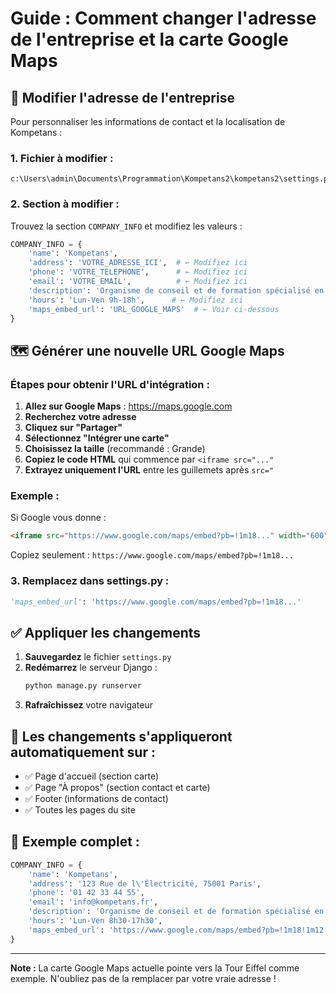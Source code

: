 # Guide : Comment changer l'adresse de l'entreprise et la carte Google Maps

## 📍 Modifier l'adresse de l'entreprise

Pour personnaliser les informations de contact et la localisation de Kompetans :

### 1. Fichier à modifier :
```
c:\Users\admin\Documents\Programmation\Kompetans2\kompetans2\settings.py
```

### 2. Section à modifier :
Trouvez la section `COMPANY_INFO` et modifiez les valeurs :

```python
COMPANY_INFO = {
    'name': 'Kompetans',
    'address': 'VOTRE_ADRESSE_ICI',  # ← Modifiez ici
    'phone': 'VOTRE_TELEPHONE',      # ← Modifiez ici
    'email': 'VOTRE_EMAIL',          # ← Modifiez ici
    'description': 'Organisme de conseil et de formation spécialisé en électricité',
    'hours': 'Lun-Ven 9h-18h',      # ← Modifiez ici
    'maps_embed_url': 'URL_GOOGLE_MAPS'  # ← Voir ci-dessous
}
```

## 🗺️ Générer une nouvelle URL Google Maps

### Étapes pour obtenir l'URL d'intégration :

1. **Allez sur Google Maps** : https://maps.google.com
2. **Recherchez votre adresse**
3. **Cliquez sur "Partager"**
4. **Sélectionnez "Intégrer une carte"**
5. **Choisissez la taille** (recommandé : Grande)
6. **Copiez le code HTML** qui commence par `<iframe src="..."`
7. **Extrayez uniquement l'URL** entre les guillemets après `src="`

### Exemple :
Si Google vous donne :
```html
<iframe src="https://www.google.com/maps/embed?pb=!1m18..." width="600" height="450"...></iframe>
```

Copiez seulement : `https://www.google.com/maps/embed?pb=!1m18...`

### 3. Remplacez dans settings.py :
```python
'maps_embed_url': 'https://www.google.com/maps/embed?pb=!1m18...'
```

## ✅ Appliquer les changements

1. **Sauvegardez** le fichier `settings.py`
2. **Redémarrez** le serveur Django :
   ```bash
   python manage.py runserver
   ```
3. **Rafraîchissez** votre navigateur

## 📧 Les changements s'appliqueront automatiquement sur :

- ✅ Page d'accueil (section carte)
- ✅ Page "À propos" (section contact et carte)
- ✅ Footer (informations de contact)
- ✅ Toutes les pages du site

## 🎯 Exemple complet :

```python
COMPANY_INFO = {
    'name': 'Kompetans',
    'address': '123 Rue de l\'Électricité, 75001 Paris',
    'phone': '01 42 33 44 55',
    'email': 'info@kompetans.fr',
    'description': 'Organisme de conseil et de formation spécialisé en électricité',
    'hours': 'Lun-Ven 8h30-17h30',
    'maps_embed_url': 'https://www.google.com/maps/embed?pb=!1m18!1m12...'
}
```

---

**Note :** La carte Google Maps actuelle pointe vers la Tour Eiffel comme exemple. N'oubliez pas de la remplacer par votre vraie adresse !
